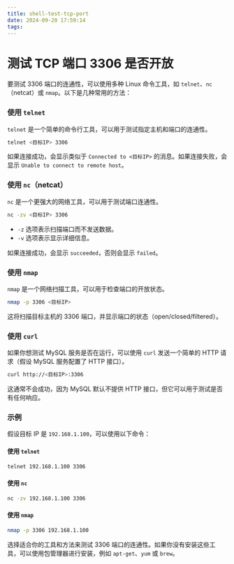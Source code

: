 ```yaml
---
title: shell-test-tcp-port
date: 2024-09-20 17:59:14
tags:
---
```


# 测试 TCP 端口 3306 是否开放

要测试 3306 端口的连通性，可以使用多种 Linux 命令工具，如 `telnet`、`nc`（netcat）或 `nmap`。以下是几种常用的方法：

### 使用 `telnet`
`telnet` 是一个简单的命令行工具，可以用于测试指定主机和端口的连通性。
```sh
telnet <目标IP> 3306
```
如果连接成功，会显示类似于 `Connected to <目标IP>` 的消息。如果连接失败，会显示 `Unable to connect to remote host`。

### 使用 `nc`（netcat）
`nc` 是一个更强大的网络工具，可以用于测试端口连通性。
```sh
nc -zv <目标IP> 3306
```
- `-z` 选项表示扫描端口而不发送数据。
- `-v` 选项表示显示详细信息。

如果连接成功，会显示 `succeeded`，否则会显示 `failed`。

### 使用 `nmap`
`nmap` 是一个网络扫描工具，可以用于检查端口的开放状态。
```sh
nmap -p 3306 <目标IP>
```
这将扫描目标主机的 3306 端口，并显示端口的状态（open/closed/filtered）。

### 使用 `curl`
如果你想测试 MySQL 服务是否在运行，可以使用 `curl` 发送一个简单的 HTTP 请求（假设 MySQL 服务配置了 HTTP 接口）。
```sh
curl http://<目标IP>:3306
```
这通常不会成功，因为 MySQL 默认不提供 HTTP 接口，但它可以用于测试是否有任何响应。

### 示例
假设目标 IP 是 `192.168.1.100`，可以使用以下命令：

#### 使用 `telnet`
```sh
telnet 192.168.1.100 3306
```

#### 使用 `nc`
```sh
nc -zv 192.168.1.100 3306
```

#### 使用 `nmap`
```sh
nmap -p 3306 192.168.1.100
```

选择适合你的工具和方法来测试 3306 端口的连通性。如果你没有安装这些工具，可以使用包管理器进行安装，例如 `apt-get`、`yum` 或 `brew`。